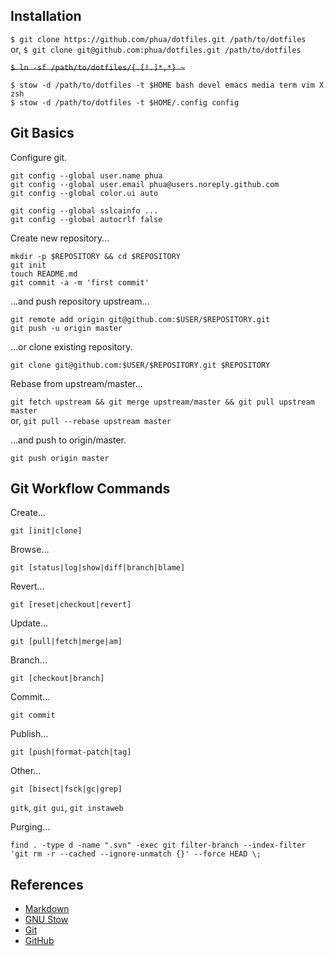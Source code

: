 ## Installation

`$ git clone https://github.com/phua/dotfiles.git /path/to/dotfiles`  
or, `$ git clone git@github.com:phua/dotfiles.git /path/to/dotfiles`

<strike>`$ ln -sf /path/to/dotfiles/{.[!.]*,*} ~`</strike>  

`$ stow -d /path/to/dotfiles -t $HOME bash devel emacs media term vim X zsh`  
`$ stow -d /path/to/dotfiles -t $HOME/.config config`

## Git Basics

Configure git.

`git config --global user.name phua`  
`git config --global user.email phua@users.noreply.github.com`  
`git config --global color.ui auto`

`git config --global sslcainfo ...`  
`git config --global autocrlf false`

Create new repository...

`mkdir -p $REPOSITORY && cd $REPOSITORY`  
`git init`  
`touch README.md`  
`git commit -a -m 'first commit'`

...and push repository upstream...

`git remote add origin git@github.com:$USER/$REPOSITORY.git`  
`git push -u origin master`

...or clone existing repository.

`git clone git@github.com:$USER/$REPOSITORY.git $REPOSITORY`

Rebase from upstream/master...

`git fetch upstream && git merge upstream/master && git pull upstream master`  
or, `git pull --rebase upstream master`

...and push to origin/master.

`git push origin master`

## Git Workflow Commands

Create...

`git [init|clone]`

Browse...

`git [status|log|show|diff|branch|blame]`

Revert...

`git [reset|checkout|revert]`

Update...

`git [pull|fetch|merge|am]`

Branch...

`git [checkout|branch]`

Commit...

`git commit`

Publish...

`git [push|format-patch|tag]`

Other...

`git [bisect|fsck|gc|grep]`

`gitk`, `git gui`, `git instaweb`

Purging...

`find . -type d -name ".svn" -exec git filter-branch --index-filter 'git rm -r --cached --ignore-unmatch {}' --force HEAD \;`

## References

* [Markdown](https://daringfireball.net/projects/markdown/)
* [GNU Stow](https://www.gnu.org/software/stow/manual/)
* [Git](https://git-scm.com/doc)
* [GitHub](https://guides.github.com/activities/hello-world/)
